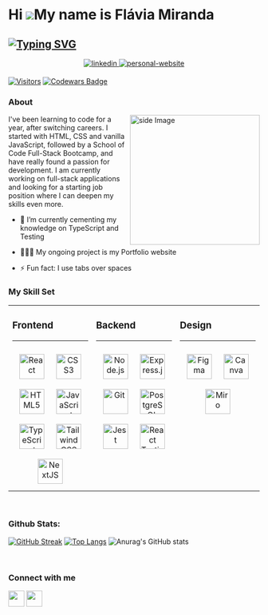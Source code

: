 Hi ![](https://user-images.githubusercontent.com/18350557/176309783-0785949b-9127-417c-8b55-ab5a4333674e.gif)My name is Flávia Miranda
======================================================================================================================================
[![Typing SVG](https://readme-typing-svg.demolab.com?font=Playfair&pause=1000&color=FF68B8&center=true&vCenter=true&width=435&lines=Junior+Full-Stack+Developer)](https://git.io/typing-svg)
---------------------------

<div align="center">
<a href="https://linkedin.com/in/flaviiamiranda/" target="_blank">
<img src=https://img.shields.io/badge/linkedin-%231E77B5.svg?&style=for-the-badge&logo=linkedin&logoColor=white alt=linkedin style="margin-bottom: 5px;" target=”_blank”/>
</a>
<a href="https://flaviamirandaportfolio.vercel.app/" target=”_blank”><img alt="personal-website" title="Flavia Miranda Portfolio WebSite" src="https://img.shields.io/badge/-Portfolio_website-f051a1?style=for-the-badge&logo=&logoColor=white" target="_blank"/></a>
  <br />
</div>  

[![Visitors](https://visitor-badge.laobi.icu/badge?page_id=lakorthus.lakorthus)](https://github.com/flaviagmiranda/)
<a target="_blank" href="https://www.codewars.com/users/flaviagraciano"><img src="https://www.codewars.com/users/Lakorthus/badges/micro" alt="Codewars Badge" /></a>

### About  
<!-- gif Image -->
<img src="https://i.giphy.com/media/lnaoFgGrDHnivdu5Bc/giphy.webp" alt="side Image" align="right" width="260" height="auto" />
I've been learning to code for a year, after switching careers. I started with HTML, CSS and vanilla JavaScript, followed by a School of Code Full-Stack Bootcamp, and have really found a passion for development. I am currently working on full-stack applications and looking for a starting job position where I can deepen my skills even more.

- 🌱 I’m currently cementing my knowledge on TypeScript and Testing  
  

- 👩🏻‍💻 My ongoing project is my Portfolio website  
  

- ⚡ Fun fact: I use tabs over spaces  

### My Skill Set  
<table><tr><td valign="top" width="33%">

### Frontend  
  ____
<div align="center">  
<a href="https://reactjs.org/" target="_blank"><img style="margin: 10px" src="https://profilinator.rishav.dev/skills-assets/react-original-wordmark.svg" alt="React" height="50" /></a>  
<a href="https://www.w3schools.com/css/" target="_blank"><img style="margin: 10px" src="https://profilinator.rishav.dev/skills-assets/css3-original-wordmark.svg" alt="CSS3" height="50" /></a>  
<a href="https://en.wikipedia.org/wiki/HTML5" target="_blank"><img style="margin: 10px" src="https://profilinator.rishav.dev/skills-assets/html5-original-wordmark.svg" alt="HTML5" height="50" /></a>  
<a href="https://www.javascript.com/" target="_blank"><img style="margin: 10px" src="https://profilinator.rishav.dev/skills-assets/javascript-original.svg" alt="JavaScript" height="50" /></a>  
<a href="https://www.typescriptlang.org/" target="_blank"><img style="margin: 10px" src="https://profilinator.rishav.dev/skills-assets/typescript-original.svg" alt="TypeScript" height="50" /></a>  
<a href="https://www.tailwindcss.com/" target="_blank"><img style="margin: 10px" src="https://profilinator.rishav.dev/skills-assets/tailwindcss.svg" alt="Tailwind CSS" height="50" /></a>    
<a href="https://nextjs.org/" target="_blank"><img style="margin: 10px" src="https://profilinator.rishav.dev/skills-assets/nextjs.png" alt="NextJS" height="50" /></a>  
</div>

</td><td valign="top" width="33%">



### Backend  
  ____
<div align="center">  
<a href="https://nodejs.org/" target="_blank"><img style="margin: 10px" src="https://profilinator.rishav.dev/skills-assets/nodejs-original-wordmark.svg" alt="Node.js" height="50" /></a>  
<a href="https://expressjs.com/" target="_blank"><img style="margin: 10px" src="https://profilinator.rishav.dev/skills-assets/express-original-wordmark.svg" alt="Express.js" height="50" /></a>  
<a href="https://github.com/" target="_blank"><img style="margin: 10px" src="https://profilinator.rishav.dev/skills-assets/git-scm-icon.svg" alt="Git" height="50" /></a>  
<a href="https://www.postgresql.org/" target="_blank"><img style="margin: 10px" src="https://profilinator.rishav.dev/skills-assets/postgresql-original-wordmark.svg" alt="PostgreSQL" height="50" /></a>  
<a href="https://www.jestjs.io/" target="_blank"><img style="margin: 10px" src="https://profilinator.rishav.dev/skills-assets/jest.svg" alt="Jest" height="50" /></a>  
<a href="https://testing-library.com/docs/react-testing-library/intro/" target="_blank"><img style="margin: 10px" src="https://miro.medium.com/max/496/0*RfTXIdj0OMqSiDwC" alt="React Testing Library" height="50" /></a>  
</div>

</td><td valign="top" width="33%">



### Design 
  ____
<div align="center">  
<a href="https://www.figma.com/" target="_blank"><img style="margin: 10px" src="https://profilinator.rishav.dev/skills-assets/figma-icon.svg" alt="Figma" height="50" /></a>  
<a href="https://www.canva.com/" target="_blank"><img style="margin: 10px" src="https://upload.wikimedia.org/wikipedia/commons/0/08/Canva_icon_2021.svg" alt="Canva" height="50" /></a>  
<a href="https://www.miro.com/" target="_blank"><img style="margin: 10px" src="https://files.readme.io/17d4a23-miro-logo-color-square.png" alt="Miro" height="50" /></a>  
</div>

</td></tr></table>  

<br/>  

### Github Stats:

[![GitHub Streak](http://github-readme-streak-stats.herokuapp.com?user=flaviagmiranda&theme=dracula&hide_border=true)](https://git.io/streak-stats)
[![Top Langs](https://github-readme-stats.vercel.app/api/top-langs/?username=flaviagmiranda&layout=compact&theme=dracula&hide_border=true)](https://github.com/anuraghazra/github-readme-stats)
![Anurag's GitHub stats](https://github-readme-stats.vercel.app/api?username=flaviagmiranda&show_icons=true&theme=dracula&hide_border=true)
 
  

<br/>  

### Connect with me  

<p align="left"> <a href="https://discord.com/users/lillah.jpeg#6500" target="_blank" rel="noreferrer"><img src="https://raw.githubusercontent.com/danielcranney/readme-generator/main/public/icons/socials/discord.svg" width="32" height="32" /></a></a> <a href="https://www.twitter.com/flavia_jpeg" target="_blank" rel="noreferrer"><img src="https://raw.githubusercontent.com/danielcranney/readme-generator/main/public/icons/socials/twitter.svg" width="32" height="32" /></a></p>
 



